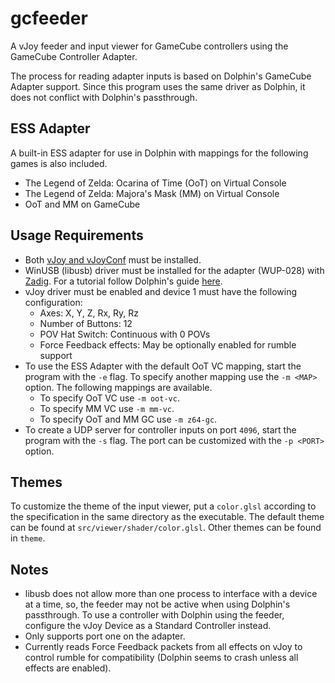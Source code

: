 # gcfeeder
A vJoy feeder and input viewer for GameCube controllers using the GameCube Controller Adapter.

The process for reading adapter inputs is based on Dolphin's GameCube Adapter support.
Since this program uses the same driver as Dolphin, it does not conflict with Dolphin's passthrough.

## ESS Adapter
A built-in ESS adapter for use in Dolphin with mappings for the following games is also included.
* The Legend of Zelda: Ocarina of Time (OoT) on Virtual Console
* The Legend of Zelda: Majora's Mask (MM) on Virtual Console
* OoT and MM on GameCube

## Usage Requirements
* Both [vJoy and vJoyConf](https://github.com/jshafer817/vJoy) must be installed.
* WinUSB (libusb) driver must be installed for the adapter (WUP-028) with [Zadig](https://zadig.akeo.ie).
For a tutorial follow Dolphin's guide [here](https://dolphin-emu.org/docs/guides/how-use-official-gc-controller-adapter-wii-u).
* vJoy driver must be enabled and device 1 must have the following configuration:
    * Axes: X, Y, Z, Rx, Ry, Rz
    * Number of Buttons: 12
    * POV Hat Switch: Continuous with 0 POVs
    * Force Feedback effects: May be optionally enabled for rumble support
* To use the ESS Adapter with the default OoT VC mapping, start the program with the `-e` flag. To specify another mapping use
the `-m <MAP>` option. The following mappings are available.
    * To specify OoT VC use `-m oot-vc`.
    * To specify MM VC use `-m mm-vc`.
    * To specify OoT and MM GC use `-m z64-gc`.
* To create a UDP server for controller inputs on port `4096`, start the program with the `-s` flag. The port can be customized
with the `-p <PORT>` option.

## Themes

To customize the theme of the input viewer, put a `color.glsl` according to the specification in the same directory as the executable.
The default theme can be found at `src/viewer/shader/color.glsl`. Other themes can be found in `theme`.

## Notes
* libusb does not allow more than one process to interface with a device at a time, so, the feeder may not be active when using Dolphin's passthrough.
To use a controller with Dolphin using the feeder, configure the vJoy Device as a Standard Controller instead.
* Only supports port one on the adapter.
* Currently reads Force Feedback packets from all effects on vJoy to control rumble for compatibility (Dolphin seems to crash unless all effects are enabled).
